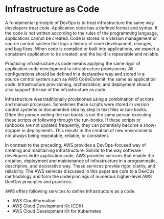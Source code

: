 # Infrastructure as Code

A fundamental principle of DevOps is to treat infrastructure the same way developers treat code. Application code has a defined format and syntax. If the code is not written according to the rules of the programming language, applications cannot be created. Code is stored in a version management or source control system that logs a history of code development, changes, and bug fixes. When code is compiled or built into applications, we expect a consistent application to be created, and the build is repeatable and reliable.

Practicing infrastructure as code means applying the same rigor of application code development to infrastructure provisioning. All configurations should be defined in a declarative way and stored in a source control system such as AWS CodeCommit, the same as application code. Infrastructure provisioning, orchestration, and deployment should also support the use of the infrastructure as code.

Infrastructure was traditionally provisioned using a combination of scripts and manual processes. Sometimes these scripts were stored in version control systems or documented step by step in text files or run-books. Often the person writing the run books is not the same person executing these scripts or following through the run-books. If these scripts or runbooks are not updated frequently, they can potentially become a show-stopper in deployments. This results in the creation of new environments not always being repeatable, reliable, or consistent.

In contrast to the preceding, AWS provides a DevOps-focused way of creating and maintaining infrastructure. Similar to the way software developers write application code, AWS provides services that enable the creation, deployment and maintenance of infrastructure in a programmatic, descriptive, and declarative way. These services provide rigor, clarity, and reliability. The AWS services discussed in this paper are core to a DevOps methodology and form the underpinnings of numerous higher-level AWS DevOps principles and practices.

AWS offers following services to define Infrastructure as a code.
 - AWS CloudFormation
 - AWS Cloud Development Kit (CDK)
 - AWS Cloud Development Kit for Kubernetes
